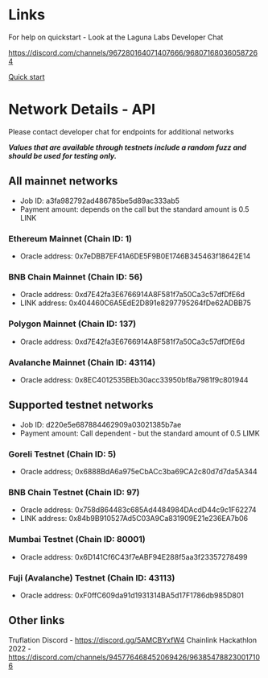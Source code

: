 # Links

For help on quickstart - Look at the Laguna Labs Developer Chat

https://discord.com/channels/967280164071407666/968071680360587264

[Quick start](QuickStart.md)

# Network Details - API

Please contact developer chat for endpoints for additional networks

***Values that are available through testnets include a random fuzz and should be used for testing only.***

## All mainnet networks
- Job ID: a3fa982792ad486785be5d89ac333ab5
- Payment amount: depends on the call but the standard amount is 0.5 LINK

### Ethereum Mainnet (Chain ID: 1)
- Oracle address: 0x7eDBB7EF41A6DE5F9B0E1746B345463f18642E14

### BNB Chain Mainnet (Chain ID: 56)
- Oracle address: 0xd7E42fa3E6766914A8F581f7a50Ca3c57dfDfE6d
- LINK address: 0x404460C6A5EdE2D891e8297795264fDe62ADBB75

### Polygon Mainnet (Chain ID: 137)
- Oracle address: 0xd7E42fa3E6766914A8F581f7a50Ca3c57dfDfE6d

### Avalanche Mainnet (Chain ID: 43114)
- Oracle address: 0x8EC4012535BEb30acc33950bf8a7981f9c801944

## Supported testnet networks
- Job ID: d220e5e687884462909a03021385b7ae
- Payment amount: Call dependent - but the standard amount of 0.5 LIMK

### Goreli Testnet (Chain ID: 5)
 - Oracle address; 0x6888BdA6a975eCbACc3ba69CA2c80d7d7da5A344

### BNB Chain Testnet (Chain ID: 97)
- Oracle address: 0x758d864483c685Ad4484984DAcdD44c9c1F62274
- LINK address: 0x84b9B910527Ad5C03A9Ca831909E21e236EA7b06

### Mumbai Testnet (Chain ID: 80001)
- Oracle address: 0x6D141Cf6C43f7eABF94E288f5aa3f23357278499

### Fuji (Avalanche) Testnet (Chain ID: 43113)
- Oracle address: 0xF0ffC609da91d1931314BA5d17F1786db985D801

## Other links

Truflation Discord - https://discord.gg/5AMCBYxfW4
Chainlink Hackathlon 2022 - https://discord.com/channels/945776468452069426/963854788230017106
